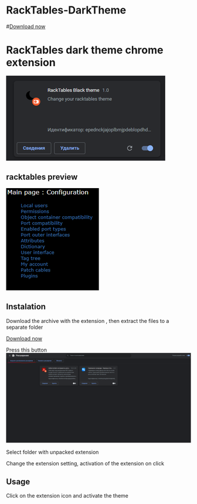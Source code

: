 # RackTables-DarkTheme
#[Download now](https://github.com/RedMooner/RackTables-DarkTheme/raw/main/rack-tables-blacktheme-extension.7z "Download zip")
# RackTables dark theme chrome extension

![preview.png](preview.png "preview.png")

## racktables preview
![Rack](rack.png "rack.png")

## Instalation


Download the archive with the extension , then extract the files to a separate folder

[Download now](https://github.com/RedMooner/RackTables-DarkTheme/raw/main/rack-tables-blacktheme-extension.7z "Download zip")

Press this button
![p](1.PNG "1.png")

Select folder with unpacked extension

Change the extension setting, activation of the extension on click

## Usage

Click on the extension icon and activate the theme
